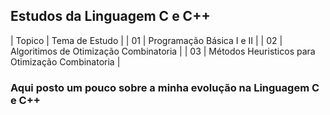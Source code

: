 ## Estudos da Linguagem C e C++

| Topico | Tema de Estudo |
| 01 | Programação Básica I e II |
| 02 | Algoritimos de Otimização Combinatoria |
| 03 | Métodos Heuristicos para Otimização Combinatoria |

### Aqui posto um pouco sobre a minha evolução na Linguagem C e C++
